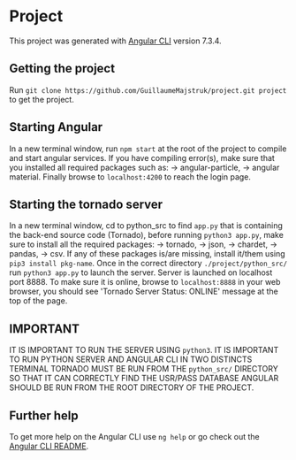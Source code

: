# Project

This project was generated with [Angular CLI](https://github.com/angular/angular-cli) version 7.3.4.

## Getting the project

Run `git clone https://github.com/GuillaumeMajstruk/project.git project` to get the project.

## Starting Angular

In a new terminal window, run `npm start` at the root of the project to compile and start angular services.
If you have compiling error(s), make sure that you installed all required packages such as:
	-> angular-particle,
	-> angular material.
Finally browse to `localhost:4200` to reach the login page.

## Starting the tornado server

In a new terminal window, cd to python_src to find `app.py` that is containing the back-end source code (Tornado),
before running `python3 app.py`, make sure to install all the required packages:
	-> tornado,
	-> json,
	-> chardet,
	-> pandas,
	-> csv.
If any of these packages is/are missing, install it/them using `pip3 install pkg-name`.
Once in the correct directory `./project/python_src/` run `python3 app.py` to launch the server.
Server is launched on localhost port 8888. To make sure it is online, browse to `localhost:8888` in your web browser,
you should see 'Tornado Server Status: ONLINE' message at the top of the page.

## IMPORTANT

IT IS IMPORTANT TO RUN THE SERVER USING `python3`.
IT IS IMPORTANT TO RUN PYTHON SERVER AND ANGULAR CLI IN TWO DISTINCTS TERMINAL
TORNADO MUST BE RUN FROM THE `python_src/` DIRECTORY SO THAT IT CAN CORRECTLY FIND THE USR/PASS DATABASE
ANGULAR SHOULD BE RUN FROM THE ROOT DIRECTORY OF THE PROJECT.

## Further help

To get more help on the Angular CLI use `ng help` or go check out the [Angular CLI README](https://github.com/angular/angular-cli/blob/master/README.md).
